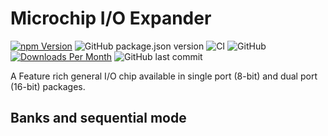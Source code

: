 # Microchip I/O Expander

[![npm Version](http://img.shields.io/npm/v/@johntalton/mcp23.svg)](https://www.npmjs.com/package/@johntalton/mcp23)
![GitHub package.json version](https://img.shields.io/github/package-json/v/johntalton/mcp23)
![CI](https://github.com/johntalton/mcp23/workflows/CI/badge.svg)
![GitHub](https://img.shields.io/github/license/johntalton/mcp23)
[![Downloads Per Month](http://img.shields.io/npm/dm/@johntalton/mcp23.svg)](https://www.npmjs.com/package/@johntalton/mcp23)
![GitHub last commit](https://img.shields.io/github/last-commit/johntalton/mcp23)

A Feature rich general I/O chip available in single port (8-bit) and dual port (16-bit) packages.

## Banks and sequential mode




